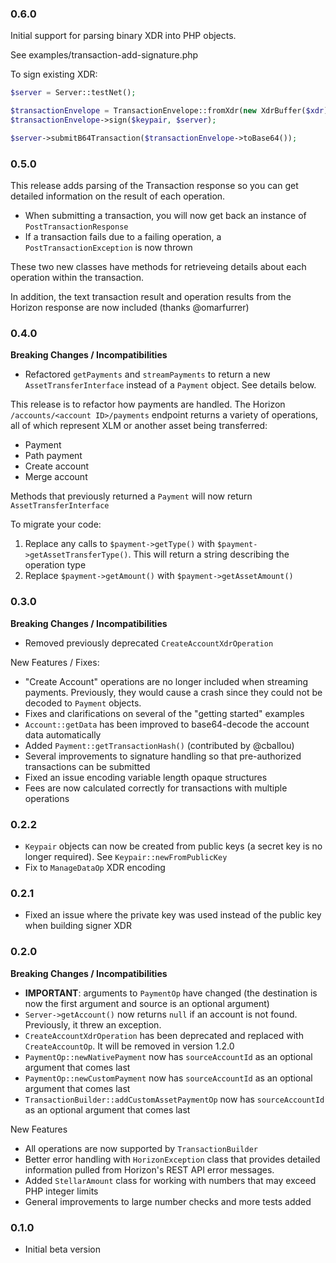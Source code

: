 ### 0.6.0

Initial support for parsing binary XDR into PHP objects.

See examples/transaction-add-signature.php

To sign existing XDR:

```php
$server = Server::testNet();

$transactionEnvelope = TransactionEnvelope::fromXdr(new XdrBuffer($xdr));
$transactionEnvelope->sign($keypair, $server);

$server->submitB64Transaction($transactionEnvelope->toBase64());
```

### 0.5.0

This release adds parsing of the Transaction response so you can get detailed information
on the result of each operation.

 * When submitting a transaction, you will now get back an instance of `PostTransactionResponse`
 * If a transaction fails due to a failing operation, a `PostTransactionException` is now thrown
 
These two new classes have methods for retrieveing details about each operation within the transaction.

In addition, the text transaction result and operation results from the Horizon response are now included (thanks @omarfurrer)  

### 0.4.0

**Breaking Changes / Incompatibilities**
 * Refactored `getPayments` and `streamPayments` to return a new `AssetTransferInterface` instead of a `Payment` object. See details below.

This release is to refactor how payments are handled. The Horizon `/accounts/<account ID>/payments` endpoint
returns a variety of operations, all of which represent XLM or another asset being transferred:

 * Payment
 * Path payment
 * Create account
 * Merge account
 
Methods that previously returned a `Payment` will now return `AssetTransferInterface`

To migrate your code:

1. Replace any calls to `$payment->getType()` with `$payment->getAssetTransferType()`. This will return a string describing the operation type
2. Replace `$payment->getAmount()` with `$payment->getAssetAmount()`

### 0.3.0

**Breaking Changes / Incompatibilities**
 * Removed previously deprecated `CreateAccountXdrOperation`

New Features / Fixes:
 * "Create Account" operations are no longer included when streaming payments.
 Previously, they would cause a crash since they could not be decoded to `Payment`
 objects.
 * Fixes and clarifications on several of the "getting started" examples
 * `Account::getData` has been improved to base64-decode the account data automatically
 * Added `Payment::getTransactionHash()` (contributed by @cballou)
 * Several improvements to signature handling so that pre-authorized transactions can be submitted
 * Fixed an issue encoding variable length opaque structures
 * Fees are now calculated correctly for transactions with multiple operations

### 0.2.2

 * `Keypair` objects can now be created from public keys (a secret key is no longer required). See `Keypair::newFromPublicKey`
 * Fix to `ManageDataOp` XDR encoding
 
### 0.2.1

 * Fixed an issue where the private key was used instead of the public key when building signer XDR

### 0.2.0

**Breaking Changes / Incompatibilities**
 * **IMPORTANT**: arguments to `PaymentOp` have changed (the destination is now the first argument and source is an optional argument) 
 * `Server->getAccount()` now returns `null` if an account is not found. Previously,
 it threw an exception.
 * `CreateAccountXdrOperation` has been deprecated and replaced with `CreateAccountOp`.
 It will be removed in version 1.2.0
 * `PaymentOp::newNativePayment` now has `sourceAccountId` as an optional argument that comes last
 * `PaymentOp::newCustomPayment` now has `sourceAccountId` as an optional argument that comes last
 * `TransactionBuilder::addCustomAssetPaymentOp` now has `sourceAccountId` as an optional argument that comes last
 
New Features
 * All operations are now supported by `TransactionBuilder`
 * Better error handling with `HorizonException` class that provides detailed
 information pulled from Horizon's REST API error messages.
 * Added `StellarAmount` class for working with numbers that may exceed PHP integer limits
 * General improvements to large number checks and more tests added 

### 0.1.0
 * Initial beta version
